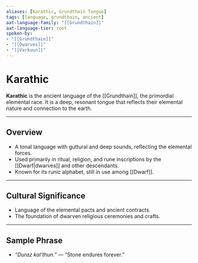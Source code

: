 ```yaml
---
aliases: [Karathic, Grundthain Tongue]
tags: [language, grundthain, ancient]
aat-language-family: "[[Grundthain]]"
aat-language-tier: root
spoken-by: 
- "[[Grundthain]]"
- "[[Dwarves]]"
- "[[Varkuun]]"
---
```


# Karathic

**Karathic** is the ancient language of the [[Grundthain]], the primordial elemental race. It is a deep, resonant tongue that reflects their elemental nature and connection to the earth.

---

## Overview

- A tonal language with guttural and deep sounds, reflecting the elemental forces.
- Used primarily in ritual, religion, and rune inscriptions by the [[Dwarf|dwarves]] and other descendants.
- Known for its runic alphabet, still in use among [[Dwarf]].

---

## Cultural Significance

- Language of the elemental pacts and ancient contracts.
- The foundation of dwarven religious ceremonies and crafts.

---

## Sample Phrase

- *“Duraz kal’thun.”* — “Stone endures forever.”
